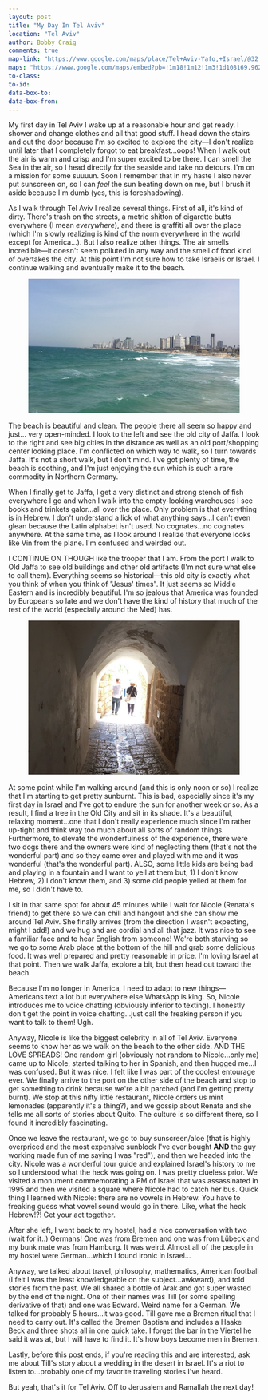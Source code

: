 ```yaml
---
layout: post
title: "My Day In Tel Aviv"
location: "Tel Aviv"
author: Bobby Craig
comments: true
map-link: "https://www.google.com/maps/place/Tel+Aviv-Yafo,+Israel/@32.0055365,34.8832225,17z/data=!4m5!3m4!1s0x151d4ca6193b7c1f:0xc1fb72a2c0963f90!8m2!3d32.0852999!4d34.7817676"
maps: "https://www.google.com/maps/embed?pb=!1m18!1m12!1m3!1d108169.96210362145!2d34.7272059659588!3d32.0878708328437!2m3!1f0!2f0!3f0!3m2!1i1024!2i768!4f13.1!3m3!1m2!1s0x151d4ca6193b7c1f%3A0xc1fb72a2c0963f90!2sTel+Aviv-Yafo%2C+Israel!5e0!3m2!1sen!2sus!4v1493566392773"
to-class:
to-id:
data-box-to:
data-box-from:
---
```


<p>My first day in Tel Aviv I wake up at a reasonable hour and get ready. I shower and change clothes and all that good stuff. I head down the stairs and out the door because I'm so excited to explore the city&mdash;I don't realize until later that I completely forgot to eat breakfast...oops! When I walk out the air is warm and crisp and I'm super excited to be there. I can smell the Sea in the air, so I head directly for the seaside and take no detours. I'm on a mission for some suuuun. Soon I remember that in my haste I also never put sunscreen on, so I can <em>feel</em> the sun beating down on me, but I brush it aside because I'm dumb (yes, this is foreshadowing).</p>

<p>As I walk through Tel Aviv I realize several things. First of all, it's kind of dirty. There's trash on the streets, a metric shitton of cigarette butts everywhere (I mean <em>everywhere</em>), and there is graffiti all over the place (which I'm slowly realizing is kind of the norm everywhere in the world except for America...). But I also realize other things. The air smells incredible&mdash;it doesn't seem polluted in any way and the smell of food kind of overtakes the city. At this point I'm not sure how to take Israelis or Israel. I continue walking and eventually make it to the beach.</p>

<figure>
  <img src="/img/post-imgs/tel-aviv-beach-min.jpg">
</figure>

<p>The beach is beautiful and clean. The people there all seem so happy and just... very open-minded. I look to the left and see the old city of Jaffa. I look to the right and see big cities in the distance as well as an old port/shopping center looking place. I'm conflicted on which way to walk, so I turn towards Jaffa. It's not a short walk, but I don't mind. I've got plenty of time, the beach is soothing, and I'm just enjoying the sun which is such a rare commodity in Northern Germany.</p>

<p>When I finally get to Jaffa, I get a very distinct and strong stench of fish everywhere I go and when I walk into the empty-looking warehouses I see books and trinkets galor...all over the place. Only problem is that everything is in Hebrew. I don't understand a lick of what anything says...I can't even glean because the Latin alphabet isn't used. No cognates...no cognates anywhere. At the same time, as I look around I realize that everyone looks like Vin from the plane. I'm confused and weirded out.</p>

<p>I CONTINUE ON THOUGH like the trooper that I am. From the port I walk to Old Jaffa to see old buildings and other old artifacts (I'm not sure what else to call them). Everything seems so historical&mdash;this old city is exactly what you think of when you think of "Jesus' times". It just seems so Middle Eastern and is incredibly beautiful. I'm so jealous that America was founded by Europeans so late and we don't have the kind of history that much of the rest of the world (especially around the Med) has.</p>

<figure>
  <img src="/img/post-imgs/old-jaffa-min.jpg">
</figure>

<p>At some point while I'm walking around (and this is only noon or so) I realize that I'm starting to get pretty sunburnt. This is bad, especially since it's my first day in Israel and I've got to endure the sun for another week or so. As a result, I find a tree in the Old City and sit in its shade. It's a beautiful, relaxing moment...one that I don't really experience much since I'm rather up-tight and think way too much about all sorts of random things. Furthermore, to elevate the wonderfulness of the experience, there were two dogs there and the owners were kind of neglecting them (that's not the wonderful part) and so they came over and played with me and it was wonderful (that's the wonderful part). ALSO, some little kids are being bad and playing in a fountain and I want to yell at them but, 1) I don't know Hebrew, 2) I don't know them, and 3) some old people yelled at them for me, so I didn't have to.</p>

<p>I sit in that same spot for about 45 minutes while I wait for Nicole (Renata's friend) to get there so we can chill and hangout and she can show me around Tel Aviv. She finally arrives (from the direction I wasn't expecting, might I add!) and we hug and are cordial and all that jazz. It was nice to see a familiar face and to hear English from someone! We're both starving so we go to some Arab place at the bottom of the hill and grab some delicious food. It was well prepared and pretty reasonable in price. I'm loving Israel at that point. Then we walk Jaffa, explore a bit, but then head out toward the beach.</p>

<p>Because I'm no longer in America, I need to adapt to new things&mdash;Americans text a lot but everywhere else WhatsApp is king. So, Nicole introduces me to voice chatting (obviously inferior to texting). I honestly don't get the point in voice chatting...just call the freaking person if you want to talk to them! Ugh.</p>

<p>Anyway, Nicole is like the biggest celebrity in all of Tel Aviv. Everyone seems to know her as we walk on the beach to the other side. AND THE LOVE SPREADS! One random girl (obviously not random to Nicole...only me) came up to Nicole, started talking to her in Spanish, and then hugged me...I was confused. But it was nice. I felt like I was part of the coolest entourage ever. We finally arrive to the port on the other side of the beach and stop to get something to drink because we're a bit parched (and I'm getting pretty burnt). We stop at this nifty little restaurant, Nicole orders us mint lemonades (apparently it's a thing?), and we gossip about Renata and she tells me all sorts of stories about Quito. The culture is so different there, so I found it incredibly fascinating.</p>

<p>Once we leave the restaurant, we go to buy sunscreen/aloe (that is highly overpriced and the most expensive sunblock I've ever bought <strong>AND</strong> the guy working made fun of me saying I was "red"), and then we headed into the city. Nicole was a wonderful tour guide and explained Israel's history to me so I understood what the heck was going on. I was pretty clueless prior. We visited a monument commemorating a PM of Israel that was assassinated in 1995 and then we visited a square where Nicole had to catch her bus. Quick thing I learned with Nicole: there are no vowels in Hebrew. You have to freaking guess what vowel sound would go in there. Like, what the heck Hebrew!?! Get your act together.</p>

<p>After she left, I went back to my hostel, had a nice conversation with two (wait for it..) Germans! One was from Bremen and one was from Lübeck and my bunk mate was from Hamburg. It was weird. Almost all of the people in my hostel were German...which I found ironic in Israel...</p>

<p>Anyway, we talked about travel, philosophy, mathematics, American football (I felt I was the least knowledgeable on the subject...awkward), and told stories from the past. We all shared a bottle of Arak and got super wasted by the end of the night. One of their names was Till (or some spelling derivative of that) and one was Edward. Weird name for a German. We talked for probably 5 hours...it was good. Till gave me a Bremen ritual that I need to carry out. It's called the Bremen Baptism and includes a Haake Beck and three shots all in one quick take. I forget the bar in the Viertel he said it was at, but I will have to find it. It's how boys become men in Bremen.</p>

<p>Lastly, before this post ends, if you're reading this and are interested, ask me about Till's story about a wedding in the desert in Israel. It's a riot to listen to...probably one of my favorite traveling stories I've heard.</p>

<p>But yeah, that's it for Tel Aviv. Off to Jerusalem and Ramallah the next day!</p>
